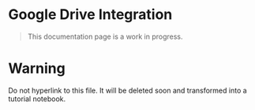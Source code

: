 # Google Drive Integration

> This documentation page is a work in progress.


# Warning

Do not hyperlink to this file. It will be deleted soon and transformed into a tutorial notebook.

<!--

----

Easiest to do this before executing install script

Why this doesn't work in Swift - summarize the threads talking about this issue, link to them

- https://github.com/google/swift-jupyter/issues/100
- https://forums.fast.ai/t/python-textfield-output-not-working/51000/14

```swift
from google.colab import drive
drive.mount("/content/drive")
```

> This Python code renders with Swift syntax coloring. This is awkward, but it's how the code will appear in the Google Colab IDE.

TODO: Change ColabSupportHistory link to direct here

TODO: Warn to not connect a Google Drive containing sensitive or important data. Your data could be deleted permanently.

TODO: How to make a scratch Google Drive that caches build products between tutorials.

UPDATE: You no longer need Python mode to mount a Google Drive.

-->
